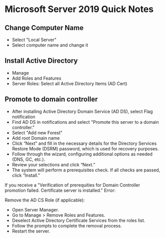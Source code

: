 # Microsoft Server 2019 Quick Notes

## Change Computer Name
- Select "Local Server"
- Select computer name and change it

## Install Active Directory
- Manage
- Add Roles and Features
- Server Roles: Select all Active Directory Items (AD Cert)

## Promote to domain controller
- After installing Active Directory Domain Service (AD DS), select Flag notification
- Find AD DS in notifications and select "Promote this server to a domain controller."
- Select "Add new Forest"
- Add root Domain name
- Click “Next” and fill in the necessary details for the Directory Services Restore Mode (DSRM) password, which is used for recovery purposes.
- Follow through the wizard, configuring additional options as needed (DNS, GC, etc.).
- Review your selections and click “Next.”
- The system will perform a prerequisites check. If all checks are passed, click “Install.”

If you receive a "Verification of prerequities for Domain Controller promotion failed. Certificate server is installed." Error:

Remove the AD CS Role (if applicable):

- Open Server Manager.
- Go to Manage > Remove Roles and Features.
- Deselect Active Directory Certificate Services from the roles list.
- Follow the prompts to complete the removal process.
- Restart the server.
